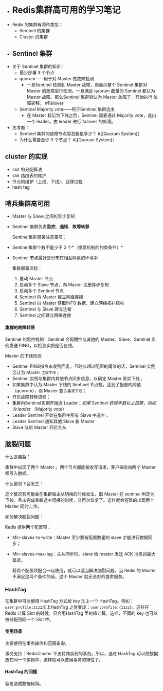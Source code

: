 - # Redis集群高可用的学习笔记
- Redis 的集群有两种类型：
	- Sentinel 的集群
	- Cluster 的集群
- ## Sentinel 集群
- 关于 Sentinel 集群的知识：
	- 最少部署 3 个节点
	- quorum——用于对 Master 做故障检测
		- 一旦Sentinel 检测到 Master 故障，则会向整个 Sentinel 集群对 Master 的故障进行检测。一旦满足 quorum 数量的 Sentinel 都认为 Master 故障。那么Sentinel 集群则认为 Master 故障了，开始执行 故障转移。 #Failover
	- Sentinel Majority vote——用于Sentinel 集群选主
		- 在 Master 标记为下线之后，Sentinel 需要通过 Majority vote，选出一个 leader。由 leader 进行 failover 的处理。
- 思考题：
	- Sentinel 集群的故障节点容忍数是多少？ #[[Quorum System]]
	- 为什么需要至少 3 个节点？ #[[Quorum System]]
## cluster 的实现
- slot 的分配算法
- slot 路由表的维护
- 节点的维护（上线、下线）、迁移过程
- hash tag
## 哨兵集群高可用
- Master 与 Slave 之间的异步复制
- Sentinel 集群负责**监控**、**通知**、**故障转移**
  
  
  
  Sentinel集群部署注意事项：
- Sentinel集群个数不能少于 3 个*（投票机制的约束条件）*
- Sentinel 节点最好是分布在相互隔离的环境中
  
  
  
  集群部署流程：
  
  1. 启动 Master 节点
  2. 启动多个 Slave 节点，向 Master 注册异步复制
  3. 启动多个 Sentinel 节点
  4. Sentinel 向 Master 建立网络连接
  5. Sentinel 向 Master 获取INFO 数据，建立网络拓扑结构
  6. Sentinel 与 Slave 建立连接
  7. Sentinel 之间建立网络连接
#### 集群的故障转移

Sentinel 的监控机制：Sentinel 会周期性与其他的 Master、Slave、Sentinel 实例发送 PING，以检测实例是否在线。



Master 的下线检测
- Sentinel PING指令未收到回复，且时长超过配置的阈值的话，Sentinel 实例会认为 Master `主观下线`；
- Sentinel 实例与集群内其他节点同步信息，以确定 Master 真实下线；
- 如果集群中认为 Master 下线的 Sentinel 节点数，达到了配置的阈值（quorum），则 Master 变为`客观下线`；
- 开启故障转移流程；
- 集群内Sentinel实例开始选 Leader；*如果 Sentinel 获得半数以上投票，则成为 leader* （Majority vote）
- Leader Sentinel 开始在集群中所有 Slave 中选主；
- Leader Sentinel 通知其他 Slave 新 Master
- Slave 与新 Master 开启主从
## 脑裂问题

什么是脑裂：

集群中出现了两个 Master 。两个节点都能接收写请求，客户端会向两个 Master 都写入数据。



什么情况下会发生：

这个情况有可能会在集群做主从切换的时候发生。旧 Master 在 sentinel 判定为下线，且未完成重新选主切换的时候，又再次恢复了。这样就会短暂的出现两个 Master 同时工作。



如何解决脑裂问题：

Redis 提供两个配置项：
- Min-slaves-to-write：Master 至少要有配置数量的 slave 才能进行数据同步；
- Min-slaves-max-lag：主从同步时，slave 给 master 发送 ACK 消息的最大延迟。
  
  将两个配置项配合一起使用，就可以适当解决脑裂问题。当 Redis 的 Master 不满足这两个条件的话，这个 Master 就无法对外提供服务。
### HashTag

在集群中可以使用 HashTag 方式给 key 加上一个 HashTag。例如：`user:profile:2122`加上HashTag 之后变成：`user:profile:{2122}`。这样在 Redis 计算 Slot 的时候，只会用HashTag 里的值计算。这样，不同的 key 也可以被分配到同一个 Slot 中。
#### 使用场景

主要使用在事务操作和范围查询。

事务支持：RedisCluster 不支持跨实例的事务。所以，通过 HashTag 可以把数据放在同一个实例中，这样就可以使用事务的特性了。
#### HashTag 的问题

容易造成数据倾斜。